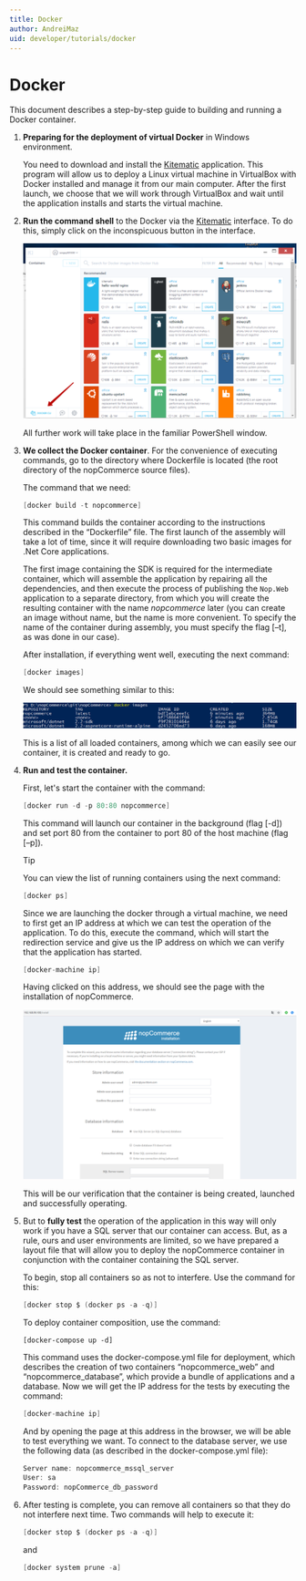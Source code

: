 ```yaml
---
title: Docker
author: AndreiMaz
uid: developer/tutorials/docker
---
```

# Docker

This document describes a step-by-step guide to building and running a Docker container.

1. **Preparing for the deployment of virtual Docker** in Windows environment.

    You need to download and install the [Kitematic](https://kitematic.com/) application. This program will allow us to deploy a Linux virtual machine in VirtualBox with Docker installed and manage it from our main computer. After the first launch, we choose that we will work through VirtualBox and wait until the application installs and starts the virtual machine.

1. **Run the command shell** to the Docker via the [Kitematic](https://kitematic.com/)  interface. To do this, simply click on the inconspicuous button in the interface.

    ![docker_1](_static/docker/docker_1.png)

    All further work will take place in the familiar PowerShell window.

1. **We collect the Docker container**. For the convenience of executing commands, go to the directory where Dockerfile is located (the root directory of the nopCommerce source files).

    The command that we need:

    ```csharp
    [docker build -t nopcommerce]
    ```

    This command builds the container according to the instructions described in the “Dockerfile” file. The first launch of the assembly will take a lot of time, since it will require downloading two basic images for .Net Core applications.

    The first image containing the SDK is required for the intermediate container, which will assemble the application by repairing all the dependencies, and then execute the process of publishing the `Nop.Web` application to a separate directory, from which you will create the resulting container with the name *nopcommerce* later (you can create an image without name, but the name is more convenient. To specify the name of the container during assembly, you must specify the flag [–t], as was done in our case).

    After installation, if everything went well, executing the next command:

    ```csharp
    [docker images]
    ```

    We should see something similar to this:

    ![docker_2](_static/docker/docker_2.png)

    This is a list of all loaded containers, among which we can easily see our container, it is created and ready to go.

1. **Run and test the container.**

    First, let's start the container with the command:

    ```csharp
    [docker run -d -p 80:80 nopcommerce]
    ```

    This command will launch our container in the background (flag [-d]) and set port 80 from the container to port 80 of the host machine (flag [–p]).

    > [!TIP]
    > You can view the list of running containers using the next command:
    >
    > ```csharp
    > [docker ps]
    > ```

    Since we are launching the docker through a virtual machine, we need to first get an IP address at which we can test the operation of the application. To do this, execute the command, which will start the redirection service and give us the IP address on which we can verify that the application has started.

    ```csharp
    [docker-machine ip]
    ```

    Having clicked on this address, we should see the page with the installation of nopCommerce.

    ![docker_3](_static/docker/docker_3.png)

    This will be our verification that the container is being created, launched and successfully operating.

1. But to **fully test** the operation of the application in this way will only work if you have a SQL server that our container can access. But, as a rule, ours and user environments are limited, so we have prepared a layout file that will allow you to deploy the nopCommerce container in conjunction with the container containing the SQL server.

    To begin, stop all containers so as not to interfere. Use the command for this:

    ```csharp
    [docker stop $ (docker ps -a -q)]
    ```

    To deploy container composition, use the command:

    ```<language>
    [docker-compose up -d]
    ```

    This command uses the docker-compose.yml file for deployment, which describes the creation of two containers “nopcommerce_web” and “nopcommerce_database”, which provide a bundle of applications and a database. Now we will get the IP address for the tests by executing the command:

    ```csharp
    [docker-machine ip]
    ```

    And by opening the page at this address in the browser, we will be able to test everything we want. To connect to the database server, we use the following data (as described in the docker-compose.yml file):

    ```csharp
    Server name: nopcommerce_mssql_server
    User: sa
    Password: nopCommerce_db_password
    ```

1. After testing is complete, you can remove all containers so that they do not interfere next time. Two commands will help to execute it:

    ```csharp
    [docker stop $ (docker ps -a -q)]
    ```

    and

    ```csharp
    [docker system prune -a]
    ```
